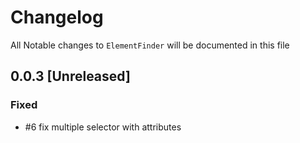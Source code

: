 # Changelog
All Notable changes to `ElementFinder` will be documented in this file
## 0.0.3 [Unreleased]
 
### Fixed
 - #6 fix multiple selector with attributes
  